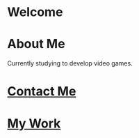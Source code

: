 # Welcome

# About Me
Currently studying to develop video games.

# [Contact Me](equintero21@student.alamo.edu)

# [My Work](https://github.com/equintero032)
